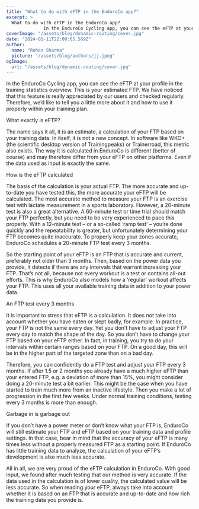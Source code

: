 ```yaml
---
title: "What to do with eFTP in the EnduroCo app?"
excerpt: >
  What to do with eFTP in the EnduroCo app?
              In the EnduroCo Cycling app, you can see the eFTP at your profile in the training statistics overview. This is your estimated FTP. We have noticed
coverImage: "/assets/blog/dynamic-routing/cover.jpg"
date: "2024-01-11T22:00:05.569Z"
author:
  name: "Rohan Sharma"
  picture: "/assets/blog/authors/jj.jpeg"
ogImage:
  url: "/assets/blog/dynamic-routing/cover.jpg"
---
```


In the EnduroCo Cycling app, you can see the eFTP at your profile in the training statistics overview. This is your estimated FTP. We have noticed that this feature is really appreciated by our users and checked regularly. Therefore, we’d like to tell you a little more about it and how to use it properly within your training plan.

What exactly is eFTP?

The name says it all, it is an estimate, a calculation of your FTP based on your training data. In itself, it is not a new concept. In software like WKO+ (the scientific desktop version of Trainingpeaks) or Trainerroad, this metric also exists. The way it is calculated in EnduroCo is different (better of course) and may therefore differ from your eFTP on other platforms. Even if the data used as input is exactly the same.

How is the eFTP calculated

The basis of the calculation is your actual FTP. The more accurate and up-to-date you have tested this, the more accurate your eFTP will be calculated. The most accurate method to measure your FTP is an exercise test with lactate measurement in a sports laboratory. However, a 20-minute test is also a great alternative. A 60-minute test or time trial should match your FTP perfectly, but you need to be very experienced to pace this properly. With a 12-minute test – or a so-called ‘ramp test’ – you’re done quickly and the repeatability is greater, but unfortunately determining your FTP becomes quite inaccurate. To properly keep your zones accurate, EnduroCo schedules a 20-minute FTP test every 3 months.

So the starting point of your eFTP is an FTP that is accurate and current, preferably not older than 3 months. Then, based on the power data you provide, it detects if there are any intervals that warrant increasing your FTP. That’s not all, because not every workout is a test or contains all-out efforts. This is why EnduroCo also models how a ‘regular’ workout affects your FTP. This uses all your available training data in addition to your power data.

An FTP test every 3 months

It is important to stress that eFTP is a calculation. It does not take into account whether you have eaten or slept badly, for example. In practice, your FTP is not the same every day. Yet you don’t have to adjust your FTP every day to match the shape of the day. So you don’t have to change your FTP based on your eFTP either. In fact, in training, you try to do your intervals within certain ranges based on your FTP. On a good day, this will be in the higher part of the targeted zone than on a bad day.

Therefore, you can confidently do a FTP test and adjust your FTP every 3 months. If after 1.5 or 2 months you already have a much higher eFTP than your entered FTP, e.g. a deviation of more than 15%, you might consider doing a 20-minute test a bit earlier. This might be the case when you have started to train much more from an inactive lifestyle. Then you make a lot of progression in the first few weeks. Under normal training conditions, testing every 3 months is more than enough.

Garbage in is garbage out

If you don’t have a power meter or don’t know what your FTP is, EnduroCo will still estimate your FTP and eFTP based on your training data and profile settings. In that case, bear in mind that the accuracy of your eFTP is many times less without a properly measured FTP as a starting point. If EnduroCo has little training data to analyze, the calculation of your eFTP’s development is also much less accurate.

All in all, we are very proud of the eFTP calculation in EnduroCo. With good input, we found after much testing that our method is very accurate. If the data used in the calculation is of lower quality, the calculated value will be less accurate. So when reading your eFTP, always take into account whether it is based on an FTP that is accurate and up-to-date and how rich the training data you provide is.